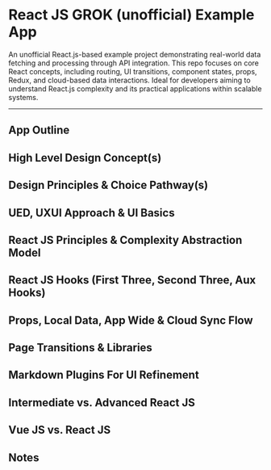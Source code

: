 # React JS GROK (unofficial) Example App

An unofficial React.js-based example project demonstrating real-world data fetching and processing through API integration. This repo focuses on core React concepts, including routing, UI transitions, component states, props, Redux, and cloud-based data interactions. Ideal for developers aiming to understand React.js complexity and its practical applications within scalable systems.

-- -- -- -- 

## App Outline

## High Level Design Concept(s)

## Design Principles & Choice Pathway(s)

## UED, UXUI Approach & UI Basics

## React JS Principles & Complexity Abstraction Model

## React JS Hooks (First Three, Second Three, Aux Hooks)

## Props, Local Data, App Wide & Cloud Sync Flow

## Page Transitions & Libraries

## Markdown Plugins For UI Refinement

## Intermediate vs. Advanced React JS

## Vue JS vs. React JS

## Notes
